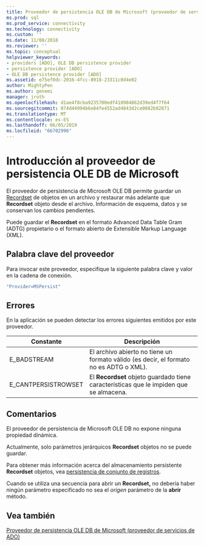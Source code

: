 ```yaml
---
title: Proveedor de persistencia OLE DB de Microsoft (proveedor de servicios de ADO) | Microsoft Docs
ms.prod: sql
ms.prod_service: connectivity
ms.technology: connectivity
ms.custom: ''
ms.date: 11/08/2018
ms.reviewer: ''
ms.topic: conceptual
helpviewer_keywords:
- providers [ADO], OLE DB persistence provider
- persistence provider [ADO]
- OLE DB persistence provider [ADO]
ms.assetid: e75ef0dc-2016-4fcc-8918-23311c0d4e02
author: MightyPen
ms.author: genemi
manager: jroth
ms.openlocfilehash: d1ae4f8cba9235700edf410904862d39ed4f7f64
ms.sourcegitcommit: 074d44994b6e84fe4552ad4843d2ce0882b92871
ms.translationtype: MT
ms.contentlocale: es-ES
ms.lasthandoff: 06/05/2019
ms.locfileid: "66702996"
---
```

# <a name="microsoft-ole-db-persistence-provider-overview"></a>Introducción al proveedor de persistencia OLE DB de Microsoft
El proveedor de persistencia de Microsoft OLE DB permite guardar un [Recordset](../../../ado/reference/ado-api/recordset-object-ado.md) de objetos en un archivo y restaurar más adelante que **Recordset** objeto desde el archivo. Información de esquema, datos y se conservan los cambios pendientes.

 Puede guardar el **Recordset** en el formato Advanced Data Table Gram (ADTG) propietario o el formato abierto de Extensible Markup Language (XML).

## <a name="provider-keyword"></a>Palabra clave del proveedor
 Para invocar este proveedor, especifique la siguiente palabra clave y valor en la cadena de conexión.

```vb
"Provider=MSPersist"
```

## <a name="errors"></a>Errores
 En la aplicación se pueden detectar los errores siguientes emitidos por este proveedor.

|Constante|Descripción|
|--------------|-----------------|
|E_BADSTREAM|El archivo abierto no tiene un formato válido (es decir, el formato no es ADTG o XML).|
|E_CANTPERSISTROWSET|El **Recordset** objeto guardado tiene características que le impiden que se almacena.|

## <a name="remarks"></a>Comentarios
 El proveedor de persistencia de Microsoft OLE DB no expone ninguna propiedad dinámica.

 Actualmente, solo parámetros jerárquicos **Recordset** objetos no se puede guardar.

 Para obtener más información acerca del almacenamiento persistente **Recordset** objetos, vea [persistencia de conjunto de registros](../../../ado/guide/data/more-about-recordset-persistence.md).

 Cuando se utiliza una secuencia para abrir un **Recordset,** no debería haber ningún parámetro especificado no sea el *origen* parámetro de la **abrir** método.

## <a name="see-also"></a>Vea también
[Proveedor de persistencia OLE DB de Microsoft (proveedor de servicios de ADO)](../../../ado/guide/appendixes/microsoft-ole-db-persistence-provider-ado-service-provider.md)
